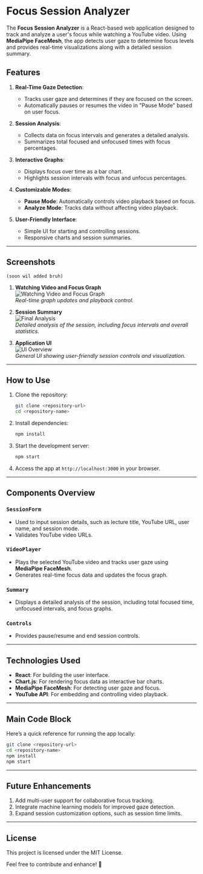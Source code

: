 # Focus Session Analyzer

The **Focus Session Analyzer** is a React-based web application designed to track and analyze a user's focus while watching a YouTube video. Using **MediaPipe FaceMesh**, the app detects user gaze to determine focus levels and provides real-time visualizations along with a detailed session summary.

## Features
1. **Real-Time Gaze Detection**:
   - Tracks user gaze and determines if they are focused on the screen.
   - Automatically pauses or resumes the video in "Pause Mode" based on user focus.

2. **Session Analysis**:
   - Collects data on focus intervals and generates a detailed analysis.
   - Summarizes total focused and unfocused times with focus percentages.

3. **Interactive Graphs**:
   - Displays focus over time as a bar chart.
   - Highlights session intervals with focus and unfocus percentages.

4. **Customizable Modes**:
   - **Pause Mode**: Automatically controls video playback based on focus.
   - **Analyze Mode**: Tracks data without affecting video playback.

5. **User-Friendly Interface**:
   - Simple UI for starting and controlling sessions.
   - Responsive charts and session summaries.

---

## Screenshots
    (soon wil added bruh)
1. **Watching Video and Focus Graph**  
   ![Watching Video and Focus Graph](#)  
   *Real-time graph updates and playback control.*

2. **Session Summary**  
   ![Final Analysis](#)  
   *Detailed analysis of the session, including focus intervals and overall statistics.*

3. **Application UI**  
   ![UI Overview](#)  
   *General UI showing user-friendly session controls and visualization.*

---

## How to Use
1. Clone the repository:
   ```bash
   git clone <repository-url>
   cd <repository-name>
   ```

2. Install dependencies:
   ```bash
   npm install
   ```

3. Start the development server:
   ```bash
   npm start
   ```

4. Access the app at `http://localhost:3000` in your browser.

---

## Components Overview
### `SessionForm`
- Used to input session details, such as lecture title, YouTube URL, user name, and session mode.
- Validates YouTube video URLs.

### `VideoPlayer`
- Plays the selected YouTube video and tracks user gaze using **MediaPipe FaceMesh**.
- Generates real-time focus data and updates the focus graph.

### `Summary`
- Displays a detailed analysis of the session, including total focused time, unfocused intervals, and focus graphs.

### `Controls`
- Provides pause/resume and end session controls.

---

## Technologies Used
- **React**: For building the user interface.
- **Chart.js**: For rendering focus data as interactive bar charts.
- **MediaPipe FaceMesh**: For detecting user gaze and focus.
- **YouTube API**: For embedding and controlling video playback.

---

## Main Code Block
Here’s a quick reference for running the app locally:

```bash
git clone <repository-url>
cd <repository-name>
npm install
npm start
```

---

## Future Enhancements
1. Add multi-user support for collaborative focus tracking.
2. Integrate machine learning models for improved gaze detection.
3. Expand session customization options, such as session time limits.

---

## License
This project is licensed under the MIT License. 

Feel free to contribute and enhance! 🎉
